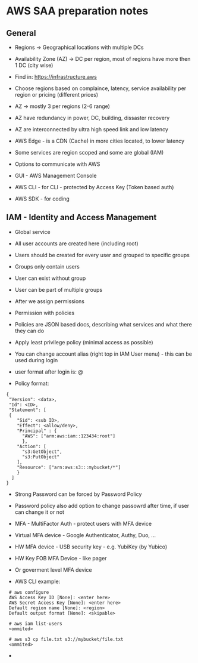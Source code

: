 # AWS SAA preparation notes

## General
 - Regions -> Geographical locations with multiple DCs
 - Availability Zone (AZ) -> DC per region, most of regions have more then 1 DC (city wise)
 - Find in: https://infrastructure.aws 
 - Choose regions based on complaince, latency, service availability per region or pricing (different prices)
 - AZ -> mostly 3 per regions (2-6 range)
 - AZ have redundancy in power, DC, building, dissaster recovery
 - AZ are interconnected by ultra high speed link and low latency

 - AWS Edge - is a CDN (Cache) in more cities located, to lower latency
 - Some services are region scoped and some are global (IAM)

 - Options to communicate with AWS
  - GUI - AWS Management Console
  - AWS CLI - for CLI - protected by Access Key (Token based auth)
  - AWS SDK - for coding 

## IAM - Identity and Access Management
 - Global service
 - All user accounts are created here (including root)
 - Users should be created for every user and grouped to specific groups
 - Groups only contain users
 - User can exist without group
 - User can be part of multiple groups

 - After we assign permissions
 - Permission with policies
 - Policies are JSON based docs, describing what services and what there they can do
 - Apply least privilege policy (minimal access as possible) 

 - You can change account alias (right top in IAM User menu) - this can be used during login
 - user format after login is: <username>@<account alias>
 - Policy format:

```
{
 "Version": <data>,
 "Id": <ID>,
 "Statement": [
 {
    "Sid": <sub ID>,
    "Effect": <allow/deny>,
    "Principal" : {
      "AWS": ["arm:aws:iam::123434:root"]
      },
    "Action": [
      "s3:GetObject",
      "s3:PutObject"
    ],
    "Resource": ["arn:aws:s3:::mybucket/*"]
    }
  ]
}
```

 - Strong Password can be forced by Password Policy
 - Password policy also add option to change passowrd after time, if user can change it or not
 - MFA - MultiFactor Auth - protect users with MFA device
 - Virtual MFA device - Google Authenticator, Authy, Duo, ...
 - HW MFA device - USB security key - e.g. YubiKey (by Yubico) 
 - HW Key FOB MFA Device - like pager
 - Or goverment level MFA device

 - AWS CLI example:
```
 # aws configure
 AWS Access Key ID [None]: <enter here>
 AWS Secret Access Key [None]: <enter here>
 Default region name [None]: <region>
 Default output format [None]: <skipable>

 # aws iam list-users
 <ommited>

 # aws s3 cp file.txt s3://mybucket/file.txt
 <ommited>
```

 - 
